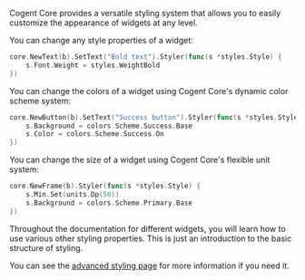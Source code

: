 Cogent Core provides a versatile styling system that allows you to easily customize the appearance of widgets at any level.

You can change any style properties of a widget:

```Go
core.NewText(b).SetText("Bold text").Styler(func(s *styles.Style) {
    s.Font.Weight = styles.WeightBold
})
```

You can change the colors of a widget using Cogent Core's dynamic color scheme system:

```Go
core.NewButton(b).SetText("Success button").Styler(func(s *styles.Style) {
    s.Background = colors.Scheme.Success.Base
    s.Color = colors.Scheme.Success.On
})
```

You can change the size of a widget using Cogent Core's flexible unit system:

```Go
core.NewFrame(b).Styler(func(s *styles.Style) {
    s.Min.Set(units.Dp(50))
    s.Background = colors.Scheme.Primary.Base
})
```

Throughout the documentation for different widgets, you will learn how to use various other styling properties. This is just an introduction to the basic structure of styling.

You can see the [advanced styling page](../advanced/styling) for more information if you need it.

